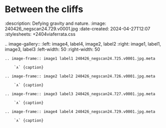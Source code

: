 # Between the cliffs

:description: Defying gravity and nature.
:image: 240426_negscan24.729.v0001.jpg
:date-created: 2024-04-27T12:07
:stylesheets: +2404viaferrata.css

.. image-gallery::
    :left: image4, label4, image2, label2
    :right: image1, label1, image3, label3
    :left-width: 50
    :right-width: 50

    .. image-frame:: image1 label1 240426_negscan24.725.v0001.jpg.meta

        `∧` {caption}

    .. image-frame:: image2 label2 240426_negscan24.726.v0001.jpg.meta

        `∧` {caption}

    .. image-frame:: image3 label3 240426_negscan24.727.v0001.jpg.meta

        `∧` {caption}

    .. image-frame:: image4 label4 240426_negscan24.729.v0001.jpg.meta

        `∧` {caption}